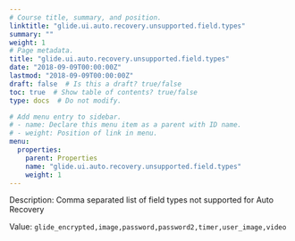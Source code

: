 ```yaml
---
# Course title, summary, and position.
linktitle: "glide.ui.auto.recovery.unsupported.field.types"
summary: ""
weight: 1
# Page metadata.
title: "glide.ui.auto.recovery.unsupported.field.types"
date: "2018-09-09T00:00:00Z"
lastmod: "2018-09-09T00:00:00Z"
draft: false  # Is this a draft? true/false
toc: true  # Show table of contents? true/false
type: docs  # Do not modify.

# Add menu entry to sidebar.
# - name: Declare this menu item as a parent with ID name.
# - weight: Position of link in menu.
menu:
  properties:
    parent: Properties
    name: "glide.ui.auto.recovery.unsupported.field.types"
    weight: 1
---
```


Description: Comma separated list of field types not supported for Auto Recovery


Value: `glide_encrypted,image,password,password2,timer,user_image,video`